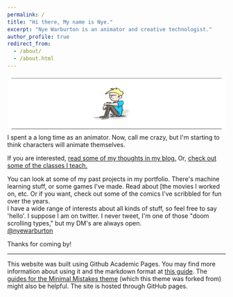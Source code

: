 ```yaml
---
permalink: /
title: "Hi there, My name is Nye."
excerpt: "Nye Warburton is an animator and creative technologist."
author_profile: true
redirect_from:
  - /about/
  - /about.html
---
```

![Nye Warburton](images\nyetoon_header.png)
I spent a a long time as an animator. Now, call me crazy, but I'm starting to think characters will animate themselves.

If you are interested, [read some of my thoughts in my blog.](https://nyeguy.github.io/year-archive/)
Or, [check out some of the classes I teach.](https://nyeguy.github.io/teaching/)

You can look at some of my past projects in my portfolio. There's machine learning stuff, or some games I've made. Read about [the movies I worked on, etc. Or if you want, check out some of the comics I've scribbled for fun over the years.
<br>
I have a wide range of interests about all kinds of stuff, so feel free to say 'hello'.
I suppose I am on twitter.  I never tweet, I'm one of those "doom scrolling types," but my DM's are always open.
<br>
[@nyewarburton](http://twitter.com/nyewarburton)

Thanks for coming by!






------
This website was built using Github Academic Pages. You may find more information about using it and the markdown format at [this guide](https://academicpages.github.io/markdown/). The [guides for the Minimal Mistakes theme](https://mmistakes.github.io/minimal-mistakes/docs/configuration/) (which this theme was forked from) might also be helpful. The site is hosted through GitHub pages.

